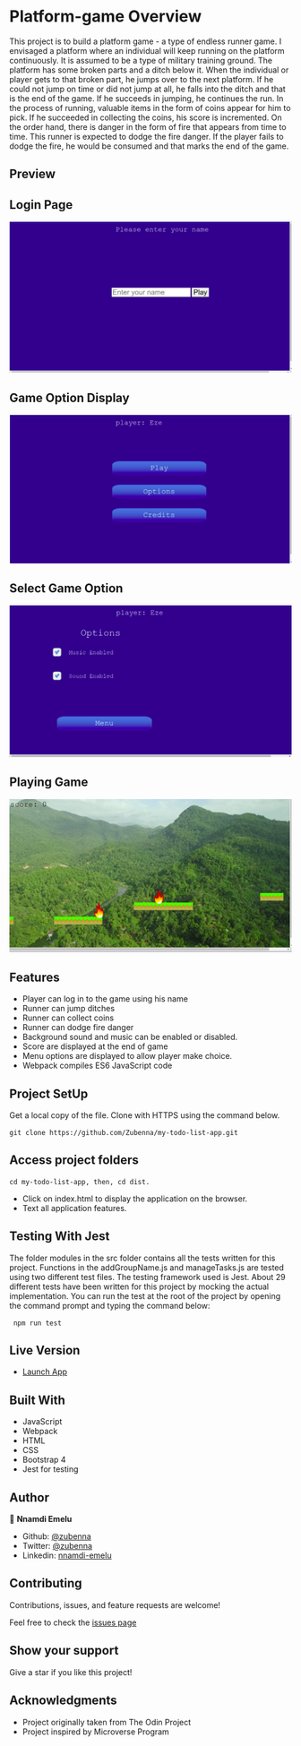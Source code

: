 # Platform-game Overview

This project is to build a platform game - a type of endless runner game. I envisaged a platform where an individual will keep running on the platform continuously. It is assumed to be a type of military training ground. The platform has some broken parts and a ditch below it. When the individual or player gets to that broken part, he jumps over to the next platform. If he could not jump on time or did not jump at all, he falls into the ditch and that is the end of the game. If he succeeds in jumping, he continues the run. In the process of running, valuable items in the form of coins appear for him to pick. If he succeeded in collecting the coins, his score is incremented. On the order hand, there is danger in the form of fire that appears from time to time. This runner is expected to dodge the fire danger. If the player fails to dodge the fire, he would be consumed and that marks the end of the game.

## Preview

## Login Page
![image](images/game-login.png)

## Game Option Display
![image](images/game-option-display.png)

## Select Game Option
![image](images/game-options-select.png)

## Playing Game
![image](images/playing-game.png)

## Features 
- Player can log in to the game using his name
- Runner can jump ditches
- Runner can collect coins
- Runner can dodge fire danger
- Background sound and music can be enabled or disabled.
- Score are displayed at the end of game
- Menu options are displayed to allow player make choice.
- Webpack compiles ES6 JavaScript code

## Project SetUp

Get a local copy of the file. Clone with HTTPS using the command below.

```
git clone https://github.com/Zubenna/my-todo-list-app.git
```
## Access project folders 
```
cd my-todo-list-app, then, cd dist.
```
- Click on index.html to display the application on the browser.
- Text all application features.

## Testing With Jest
The folder modules in the src folder contains all the tests written for this project. Functions in the addGroupName.js and manageTasks.js are tested using two different test files. The testing framework used is Jest. About 29 different tests have been written for this project by mocking the actual implementation. You can run the test at the root of the project by opening the command prompt and typing the command below:
```
 npm run test
``` 
## Live Version
- [Launch App](https://zubenna.github.io/my-todo-list-app/)

## Built With
- JavaScript
- Webpack
- HTML
- CSS
- Bootstrap 4
- Jest for testing

## Author

👤 **Nnamdi Emelu**
- Github: [@zubenna](https://github.com/zubenna)
- Twitter: [@zubenna](https://twitter.com/zubenna)
- Linkedin: [nnamdi-emelu](https://www.linkedin.com/in/nnamdi-emelu/)

##  Contributing

Contributions, issues, and feature requests are welcome!

Feel free to check the [issues page](https://github.com/Zubenna/my-todo-list-app/issues)

## Show your support

Give a star if you like this project!

## Acknowledgments
- Project originally taken from The Odin Project
- Project inspired by Microverse Program